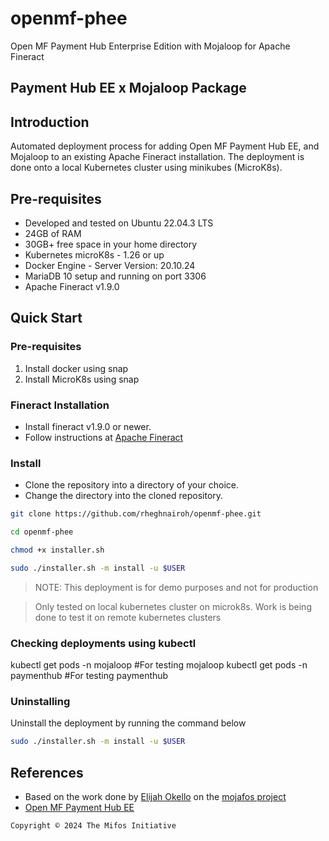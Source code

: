# openmf-phee

Open MF Payment Hub Enterprise Edition with Mojaloop for Apache Fineract

## Payment Hub EE x Mojaloop Package

## Introduction

Automated deployment process for adding Open MF Payment Hub EE, and Mojaloop to an existing Apache Fineract installation. The deployment is done onto a local Kubernetes cluster using minikubes (MicroK8s).

## Pre-requisites

- Developed and tested on Ubuntu 22.04.3 LTS
- 24GB of RAM
- 30GB+ free space in your home directory
- Kubernetes microK8s - 1.26 or up
- Docker Engine - Server Version: 20.10.24
- MariaDB 10 setup and running on port 3306
- Apache Fineract v1.9.0

## Quick Start

### Pre-requisites

1. Install docker using snap []()
2. Install MicroK8s using snap []()

### Fineract Installation

- Install fineract v1.9.0 or newer.
- Follow instructions at [Apache Fineract](https://github.com/apache/fineract)

### Install

- Clone the repository into a directory of your choice.
- Change the directory into the cloned repository.

```bash
git clone https://github.com/rheghnairoh/openmf-phee.git
```

```bash
cd openmf-phee
```

```bash
chmod +x installer.sh
```

```bash
sudo ./installer.sh -m install -u $USER
```

> NOTE: This deployment is for demo purposes and not for production

> Only tested on local kubernetes cluster on microk8s. Work is being done to test it on remote kubernetes clusters

### Checking deployments using kubectl

kubectl get pods -n mojaloop #For testing mojaloop
kubectl get pods -n paymenthub #For testing paymenthub

### Uninstalling

Uninstall the deployment by running the command below

```bash
sudo ./installer.sh -m install -u $USER
```

## References

- Based on the work done by [Elijah Okello](https://github.com/elijah0kello) on the [mojafos project](https://github.com/elijah0kello/mojafos)
- [Open MF Payment Hub EE](https://openmf.github.io/)

```
Copyright © 2024 The Mifos Initiative
```
